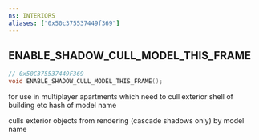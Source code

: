 ```yaml
---
ns: INTERIORS
aliases: ["0x50c375537449f369"]
---
```

## ENABLE_SHADOW_CULL_MODEL_THIS_FRAME

```c
// 0x50C375537449F369
void ENABLE_SHADOW_CULL_MODEL_THIS_FRAME();
```

for use in multiplayer apartments which need to cull exterior shell of building etc
hash of model name

culls exterior objects from rendering (cascade shadows only) by model name

